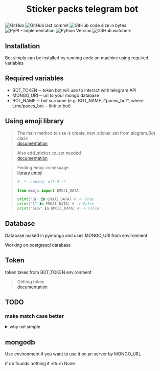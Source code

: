 # <p align="center">Sticker packs telegram bot</p>

![GitHub](https://img.shields.io/github/license/RoLO0u/sticker-bot?style=for-the-badge) ![GitHub last commit](https://img.shields.io/github/last-commit/RoLO0u/sticker-bot?style=for-the-badge) ![GitHub code size in bytes](https://img.shields.io/github/languages/code-size/RoLO0u/sticker-bot?style=for-the-badge) ![PyPI - Implementation](https://img.shields.io/pypi/implementation/aiogram?style=for-the-badge) ![Python Version](https://img.shields.io/badge/Python-3.10-informational?style=for-the-badge&logo=python) ![GitHub watchers](https://img.shields.io/github/watchers/RoLO0u/sticker-bot?style=for-the-badge)

## Installation

Bot simply can be installed by running code on machine using required variables

## Required variables

* BOT_TOKEN ─ token bot will use to interact with telegram API
* MONGO_URI ─ uri to your mongo database
* BOT_NAME ─ bot surname (e.g. BOT_NAME="paces_bot", where t.me/paces_bot ─ link to bot)

## Using emoji library

> The main method to use is create_new_sticker_set from aiogram.Bot class <br>
> [documentation](https://core.telegram.org/bots/api#createnewstickerset)

> Also add_sticker_to_set needed <br>
> [documentation](https://core.telegram.org/bots/api#addstickertoset)

> Finding emoji in message <br>
> [library emoji](https://pypi.org/project/emoji/)
> ```python
> # -*- coding: utf-8 -*-
>
> from emoji import EMOJI_DATA
>
> print("😘" in EMOJI_DATA) # -> True
> print("1" in EMOJI_DATA) # -> False
> print("😘👍" in EMOJI_DATA) # -> False
> ```

## Database

Database maked in pymongo and uses MONGO_URI from environment

Working on postgresql database

## Token

token takes from BOT_TOKEN environment

> Getting token <br>
> [documentation](https://core.telegram.org/api)

## TODO

### make match case better

<details>

<summary>why not simple</summary>

Code example:

```python
l = [1, 2, 3]
i = int(input("Some user input: "))

match i:

    case l[0]:
        "body 1"
    
    case l[0]:
        "body 2"
    
    case l[0]:
        "body 3"
```

Output:

```bash
$ py test.py
  File "%PROJECT_PATH%\test.py", line 6
    case l[0]:
          ^
SyntaxError: expected ':'
```

Also:

```bash
$ py main.py
Traceback (most recent call last):
  File "%PROJECT_PATH%\main.py", line 1, in <module>
    import templates.bot
  File "%PROJECT_PATH%\templates\bot.py", line 57
    case join_btn_en | join_btn_ua:
         ^^^^^^^^^^^
SyntaxError: name capture 'join_btn_en' makes remaining patterns unreachable
```
</details>

## mongodb

Use environment if you want to use it on an server by MONGO_URL

if db founds nothing it return None